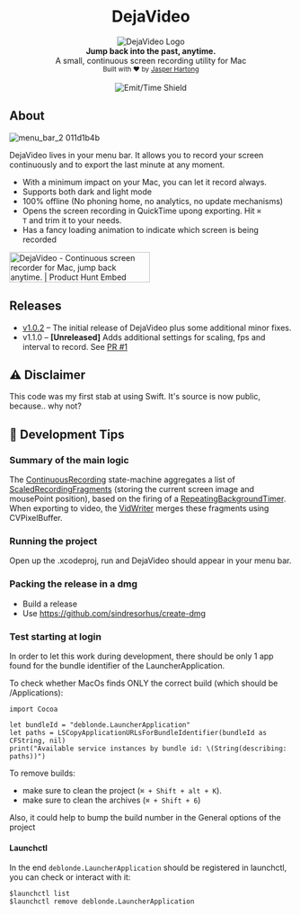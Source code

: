 <h1 align="center">DejaVideo</h1>

<div align="center">
  <img src="https://user-images.githubusercontent.com/47074382/86511221-41660c00-bdf7-11ea-8af9-3a6b5ffe66a7.png" alt="DejaVideo Logo" />
</div>
<div align="center">
  <strong>Jump back into the past, anytime.</strong>
</div>
<div align="center">
  A small, continuous screen recording utility for Mac
</div>

<div align="center">
  <sub>Built with ❤︎ by
    <a href="https://twitter.com/jasperhartong">Jasper Hartong</a>
  </sub>
  <br/>
  <br/>
  <img src="https://img.shields.io/endpoint?style=flat-square&url=https%3A%2F%2Femittime.app%2Fapi%2Fshieldio%2FQgAxKVLdk" alt="Emit/Time Shield" />
</div>
  
## About

![menu_bar_2 011d1b4b](https://user-images.githubusercontent.com/47074382/86511143-71f97600-bdf6-11ea-825a-41610a44d8a8.png)


DejaVideo lives in your menu bar. It allows you to record your screen continuously and to export the last minute at any moment.

* With a minimum impact on your Mac, you can let it record always.
* Supports both dark and light mode
* 100% offline (No phoning home, no analytics, no update mechanisms)
* Opens the screen recording in QuickTime upong exporting. Hit <code>⌘ T</code> and trim it to your needs.
* Has a fancy loading animation to indicate which screen is being recorded

<a href="https://www.producthunt.com/posts/dejavideo?utm_source=badge-featured&utm_medium=badge&utm_souce=badge-dejavideo" target="_blank"><img src="https://api.producthunt.com/widgets/embed-image/v1/featured.svg?post_id=141896&theme=light" alt="DejaVideo - Continuous screen recorder for Mac, jump back anytime. | Product Hunt Embed" style="width: 250px; height: 54px;" width="250px" height="54px" /></a>

## Releases

* [v1.0.2](https://github.com/jasperhartong/DejaVideo/releases/tag/v1.0.2) – The initial release of DejaVideo plus some additional minor fixes.
* v1.1.0 – **[Unreleased]** Adds additional settings for scaling, fps and interval to record. See [PR #1](https://github.com/jasperhartong/DejaVideo/pull/1)

## ⚠️ Disclaimer

This code was my first stab at using Swift. It's source is now public, because.. why not?

## 🔨 Development Tips

### Summary of the main logic

The [ContinuousRecording](https://github.com/jasperhartong/DejaVideo/blob/readme-update/ContinuousRecorder/Models/ContinuousRecorder.swift#L152) state-machine aggregates a list of [ScaledRecordingFragments](https://github.com/jasperhartong/DejaVideo/blob/readme-update/ContinuousRecorder/Models/ContinuousRecorder.swift#L67) (storing the current screen image and mousePoint position), based on the firing of a [RepeatingBackgroundTimer](https://github.com/jasperhartong/DejaVideo/blob/readme-update/ContinuousRecorder/Utils/RepeatingBackgroundTimer.swift). When exporting to video, the [VidWriter](https://github.com/jasperhartong/DejaVideo/blob/readme-update/ContinuousRecorder/Utils/VidWriter.swift) merges these fragments using CVPixelBuffer.

### Running the project

Open up the .xcodeproj, run and DejaVideo should appear in your menu bar.

### Packing the release in a dmg

- Build a release
- Use https://github.com/sindresorhus/create-dmg

### Test starting at login

In order to let this work during development, there should be only 1 app found for the bundle identifier of the LauncherApplication.

To check whether MacOs finds ONLY the correct build (which should be /Applications):

```
import Cocoa

let bundleId = "deblonde.LauncherApplication"
let paths = LSCopyApplicationURLsForBundleIdentifier(bundleId as CFString, nil)
print("Available service instances by bundle id: \(String(describing: paths))")
```

To remove builds:
- make sure to clean the project (`⌘ + Shift + alt + K`).
- make sure to clean the archives (`⌘ + Shift + 6`)

Also, it could help to bump the build number in the General options of the project

#### Launchctl

In the end `deblonde.LauncherApplication` should be registered in launchctl, you can check or interact with it:

```
$launchctl list
$launchctl remove deblonde.LauncherApplication
```

